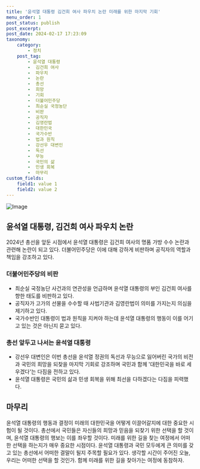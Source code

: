 ```yaml
---
title: '윤석열 대통령 김건희 여사 파우치 논란 미래를 위한 마지막 기회'
menu_order: 1
post_status: publish
post_excerpt: 
post_date: 2024-02-17 17:23:09
taxonomy:
    category:
        - 정치
    post_tag:
        - 윤석열 대통령
        -  김건희 여사
        -  파우치
        -  논란
        -  총선
        -  희망
        -  기회
        -  더불어민주당
        -  최순실 국정농단
        -  비판
        -  공직자
        -  김영란법
        -  대한민국
        -  국가수반
        -  법과 원칙
        -  강선우 대변인
        -  독선
        -  무능
        -  국민의 삶
        -  민생 회복
        -  마무리
custom_fields:
    field1: value 1
    field2: value 2
---
```


![Image](https://imgnews.pstatic.net/image/001/2024/02/11/PYH2024020723120001300_P4_20240211154405764.jpg?type=w647)

## 윤석열 대통령, 김건희 여사 파우치 논란
2024년 총선을 앞둔 시점에서 윤석열 대통령은 김건희 여사의 명품 가방 수수 논란과 관련해 논란이 되고 있다. 더불어민주당은 이에 대해 강하게 비판하며 공직자의 역할과 책임을 강조하고 있다.
### 더불어민주당의 비판
- 최순실 국정농단 사건과의 연관성을 언급하며 윤석열 대통령의 부인 김건희 여사를 향한 태도를 비판하고 있다.
- 공직자가 고가의 선물을 수수할 때 사법기관과 김영란법이 의미를 가지는지 의심을 제기하고 있다.
- 국가수반인 대통령이 법과 원칙을 지켜야 하는데 윤석열 대통령의 행동이 이를 어기고 있는 것은 아닌지 묻고 있다.
### 총선 앞두고 나서는 윤석열 대통령
- 강선우 대변인은 이번 총선을 윤석열 정권의 독선과 무능으로 잃어버린 국가의 비전과 국민의 희망을 되찾을 마지막 기회로 강조하며 국민과 함께 '대한민국을 바로 세우겠다'는 다짐을 전하고 있다.
- 윤석열 대통령은 국민의 삶과 민생 회복을 위해 최선을 다하겠다는 다짐을 피력했다.
## 마무리
윤석열 대통령의 행동과 결정이 미래의 대한민국을 어떻게 이끌어갈지에 대한 중요한 시험이 될 것이다. 총선에서 국민들은 자신들의 희망과 믿음을 되찾기 위한 선택을 할 것이며, 윤석열 대통령의 행보는 이를 좌우할 것이다. 미래를 위한 길을 찾는 여정에서 어떠한 선택을 하는지가 매우 중요한 시점이다. 윤석열 대통령과 국민 모두에게 큰 의미를 갖고 있는 총선에서 어떠한 결말이 될지 주목할 필요가 있다. 생각할 시간이 주어진 오늘, 우리는 어떠한 선택을 할 것인가. 함께 미래를 위한 길을 찾아가는 여정에 동참하자.
